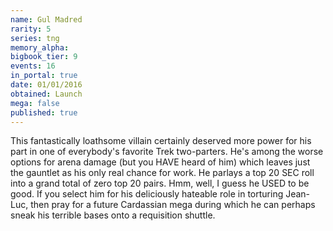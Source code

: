 ```yaml
---
name: Gul Madred
rarity: 5
series: tng
memory_alpha:
bigbook_tier: 9
events: 16
in_portal: true
date: 01/01/2016
obtained: Launch
mega: false
published: true
---
```


This fantastically loathsome villain certainly deserved more power for his part in one of everybody's favorite Trek two-parters. He's among the worse options for arena damage (but you HAVE heard of him) which leaves just the gauntlet as his only real chance for work. He parlays a top 20 SEC roll into a grand total of zero top 20 pairs. Hmm, well, I guess he USED to be good. If you select him for his deliciously hateable role in torturing Jean-Luc, then pray for a future Cardassian mega during which he can perhaps sneak his terrible bases onto a requisition shuttle.
